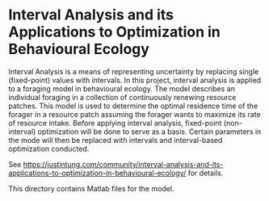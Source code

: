 # Interval Analysis and its Applications to Optimization in Behavioural Ecology

Interval Analysis is a means of representing uncertainty by replacing single (fixed-point) values with intervals. In this project, interval analysis is applied to a foraging model in behavioural ecology. The model describes an individual foraging in a collection of continuously renewing resource patches. This model is used to determine the optimal residence time of the forager in a resource patch assuming the forager wants to maximize its rate of resource intake. Before applying interval analysis, fixed-point (non-interval) optimization will be done to serve as a basis. Certain parameters in the mode will then be replaced with intervals and interval-based optimization conducted.

See <https://justintung.com/community/interval-analysis-and-its-applications-to-optimization-in-behavioural-ecology/> for details.

This directory contains Matlab files for the model.
